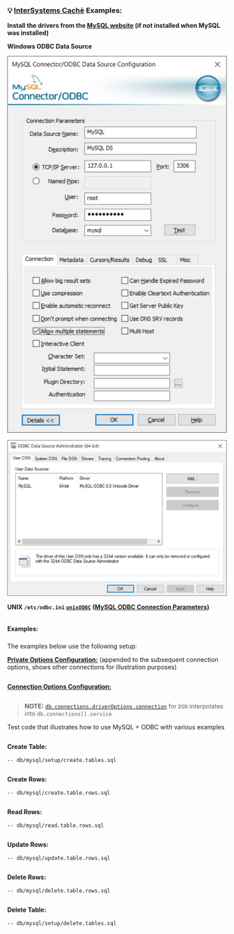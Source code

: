 ### 💡 [InterSystems Cachè](https://www.intersystems.com/products/cache/) Examples:

__Install the drivers from the [MySQL website](https://dev.mysql.com/downloads/connector/odbc) (if not installed when MySQL was installed)__

__Windows ODBC Data Source__

![Windows ODBC Data Source 1](./img/odbc-mysql-ds1.jpg "Windows ODBC Data Source 1")

![Windows ODBC Data Source 2](./img/odbc-mysql-ds2.jpg "Windows ODBC Data Source 2")

__UNIX `/etc/odbc.ini` [`unixODBC`](http://www.unixodbc.org/) ([MySQL ODBC Connection Parameters](https://dev.mysql.com/doc/connector-odbc/en/connector-odbc-configuration-connection-parameters.html))__
```jsdocp ./test/fixtures/mysql/odbc.ini
```

#### Examples:<sub id="examples"></sub>

The examples below use the following setup:

__[Private Options Configuration:](https://ugate.github.io/sqler/Manager.html#~PrivateOptions)__ (appended to the subsequent connection options, shows other connections for illustration purposes)
```jsdocp ./test/fixtures/priv.json
```

__[Connection Options Configuration:](global.html#OdbcConnectionOptions)__
```jsdocp ./test/fixtures/mysql/mysql.json
```

> __NOTE:__ [`db.connections.driverOptions.connection`](global.html#OdbcConnectionOptions) for `DSN` interpolates into `db.connections[].service`

Test code that illustrates how to use MySQL + ODBC with various examples
```jsdocp ./test/fixtures/run-example.js
```

__Create Table:__

```jsdocp ./test/db/mysql/setup/create.tables.sql
-- db/mysql/setup/create.tables.sql
```

```jsdocp ./test/lib/mysql/setup/create.tables.js
```

__Create Rows:__

```jsdocp ./test/db/mysql/create.table.rows.sql
-- db/mysql/create.table.rows.sql
```

```jsdocp ./test/lib/mysql/create.table.rows.js
```

__Read Rows:__

```jsdocp ./test/db/mysql/read.table.rows.sql
-- db/mysql/read.table.rows.sql
```

```jsdocp ./test/lib/mysql/read.table.rows.js
```

__Update Rows:__

```jsdocp ./test/db/mysql/update.table.rows.sql
-- db/mysql/update.table.rows.sql
```

```jsdocp ./test/lib/mysql/update.table.rows.js
```

__Delete Rows:__

```jsdocp ./test/db/mysql/delete.table.rows.sql
-- db/mysql/delete.table.rows.sql
```

```jsdocp ./test/lib/mysql/delete.table.rows.js
```

__Delete Table:__

```jsdocp ./test/db/mysql/setup/delete.tables.sql
-- db/mysql/setup/delete.tables.sql
```

```jsdocp ./test/lib/mysql/setup/delete.tables.js
```